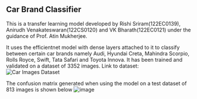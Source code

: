 ## Car Brand Classifier

This is a transfer learning model developed by Rishi Sriram(122EC0139), Anirudh Venakateswaran(122CS0120) and VK Bharath(122EC0121) under the guidance of Prof. Atin Mukherjee. 

It uses the efficientnet model with dense layers attached to it to classify between certain car brands namely Audi, Hyundai Creta, Mahindra Scorpio, Rolls Royce, Swift, Tata Safari and Toyota Innova.
It has been trained and validated on a dataset of 3352 images. Link to dataset: ![Car Images Dataset](https://www.kaggle.com/datasets/kshitij192/cars-image-dataset)

The confusion matrix generated when using the model on a test dataset of 813 images is shown below
![image](https://github.com/rickyrorton/car-brand-classifier/assets/74890659/79cda9ef-09cc-4dec-8bf7-75a4e5c9aaf4)
